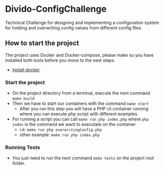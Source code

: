 # Divido-ConfigChallenge

Technical Challenge for designing and implementing a configuration system for holding and 
overwriting config values from different config files.

## How to start the project
The project uses Docker and Docker-compose, please make su you have installed both tools
before you move to the next steps.
- [Install docker](https://docs.docker.com/get-docker/).

### Start the project
- On the project directory from a terminal, execute the next command `make build`
- Then we have to start our containers with the command `make start`
    - After you run this step you will have a PHP cli container running where you can 
    execute php script with different examples.
- For running a script you can call `make run php index.php` where `php index` is the command we want 
  to executate on the container
    - i.e: `make run php overwritingConfig.php`
    - other example: `make run php index.php`
    
### Running Tests
- You just need to run the next command `make tests` on the project root folder.